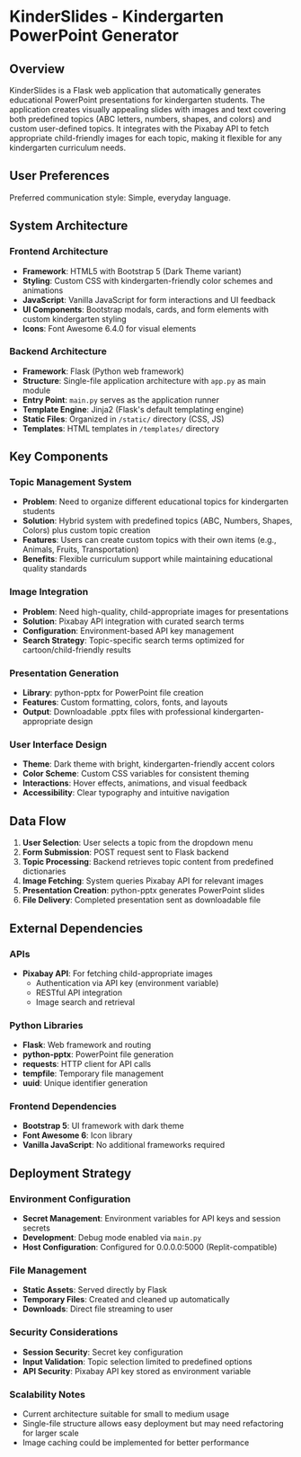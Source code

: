 # KinderSlides - Kindergarten PowerPoint Generator

## Overview

KinderSlides is a Flask web application that automatically generates educational PowerPoint presentations for kindergarten students. The application creates visually appealing slides with images and text covering both predefined topics (ABC letters, numbers, shapes, and colors) and custom user-defined topics. It integrates with the Pixabay API to fetch appropriate child-friendly images for each topic, making it flexible for any kindergarten curriculum needs.

## User Preferences

Preferred communication style: Simple, everyday language.

## System Architecture

### Frontend Architecture
- **Framework**: HTML5 with Bootstrap 5 (Dark Theme variant)
- **Styling**: Custom CSS with kindergarten-friendly color schemes and animations
- **JavaScript**: Vanilla JavaScript for form interactions and UI feedback
- **UI Components**: Bootstrap modals, cards, and form elements with custom kindergarten styling
- **Icons**: Font Awesome 6.4.0 for visual elements

### Backend Architecture
- **Framework**: Flask (Python web framework)
- **Structure**: Single-file application architecture with `app.py` as main module
- **Entry Point**: `main.py` serves as the application runner
- **Template Engine**: Jinja2 (Flask's default templating engine)
- **Static Files**: Organized in `/static/` directory (CSS, JS)
- **Templates**: HTML templates in `/templates/` directory

## Key Components

### Topic Management System
- **Problem**: Need to organize different educational topics for kindergarten students
- **Solution**: Hybrid system with predefined topics (ABC, Numbers, Shapes, Colors) plus custom topic creation
- **Features**: Users can create custom topics with their own items (e.g., Animals, Fruits, Transportation)
- **Benefits**: Flexible curriculum support while maintaining educational quality standards

### Image Integration
- **Problem**: Need high-quality, child-appropriate images for presentations
- **Solution**: Pixabay API integration with curated search terms
- **Configuration**: Environment-based API key management
- **Search Strategy**: Topic-specific search terms optimized for cartoon/child-friendly results

### Presentation Generation
- **Library**: python-pptx for PowerPoint file creation
- **Features**: Custom formatting, colors, fonts, and layouts
- **Output**: Downloadable .pptx files with professional kindergarten-appropriate design

### User Interface Design
- **Theme**: Dark theme with bright, kindergarten-friendly accent colors
- **Color Scheme**: Custom CSS variables for consistent theming
- **Interactions**: Hover effects, animations, and visual feedback
- **Accessibility**: Clear typography and intuitive navigation

## Data Flow

1. **User Selection**: User selects a topic from the dropdown menu
2. **Form Submission**: POST request sent to Flask backend
3. **Topic Processing**: Backend retrieves topic content from predefined dictionaries
4. **Image Fetching**: System queries Pixabay API for relevant images
5. **Presentation Creation**: python-pptx generates PowerPoint slides
6. **File Delivery**: Completed presentation sent as downloadable file

## External Dependencies

### APIs
- **Pixabay API**: For fetching child-appropriate images
  - Authentication via API key (environment variable)
  - RESTful API integration
  - Image search and retrieval

### Python Libraries
- **Flask**: Web framework and routing
- **python-pptx**: PowerPoint file generation
- **requests**: HTTP client for API calls
- **tempfile**: Temporary file management
- **uuid**: Unique identifier generation

### Frontend Dependencies
- **Bootstrap 5**: UI framework with dark theme
- **Font Awesome 6**: Icon library
- **Vanilla JavaScript**: No additional frameworks required

## Deployment Strategy

### Environment Configuration
- **Secret Management**: Environment variables for API keys and session secrets
- **Development**: Debug mode enabled via `main.py`
- **Host Configuration**: Configured for 0.0.0.0:5000 (Replit-compatible)

### File Management
- **Static Assets**: Served directly by Flask
- **Temporary Files**: Created and cleaned up automatically
- **Downloads**: Direct file streaming to user

### Security Considerations
- **Session Security**: Secret key configuration
- **Input Validation**: Topic selection limited to predefined options
- **API Security**: Pixabay API key stored as environment variable

### Scalability Notes
- Current architecture suitable for small to medium usage
- Single-file structure allows easy deployment but may need refactoring for larger scale
- Image caching could be implemented for better performance
